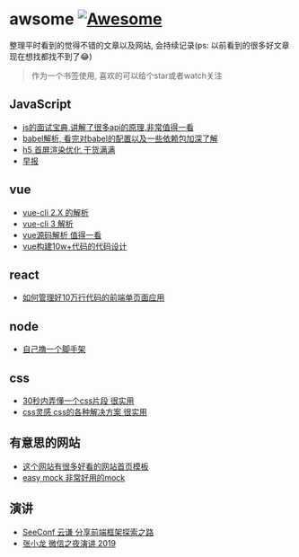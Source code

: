 # awsome [![Awesome](https://cdn.rawgit.com/sindresorhus/awesome/d7305f38d29fed78fa85652e3a63e154dd8e8829/media/badge.svg)](https://github.com/sindresorhus/awesome)
整理平时看到的觉得不错的文章以及网站, 会持续记录(ps: 以前看到的很多好文章现在想找都找不到了:joy:)

> 作为一个书签使用, 喜欢的可以给个star或者watch关注


## JavaScript
- [js的面试宝典,讲解了很多api的原理,非常值得一看](https://yuchengkai.cn/docs/frontend/#%E5%86%85%E7%BD%AE%E7%B1%BB%E5%9E%8B)
- [babel解析, 看完对babel的配置以及一些依赖包加深了解](https://github.com/sunyongjian/blog/issues/30)
- [h5 首屏渲染优化 干货满满](https://juejin.im/post/5c3ff18b6fb9a04a0a5f76aa)
- [早报](https://wubaiqing.github.io/zaobao/)

## vue
- [vue-cli 2.X 的解析](https://juejin.im/post/5b2872516fb9a00e8626e34f)
- [vue-cli 3 解析](https://juejin.im/post/5bdec6e8e51d4505327a8952)
- [vue源码解析 值得一看](http://hcysun.me/vue-design/)
- [vue构建10w+代码的代码设计](https://juejin.im/post/5b29c3bde51d45588d4d7110)

## react
- [如何管理好10万行代码的前端单页面应用](https://juejin.im/post/59cb0d0b5188257e876a2d27)

## node
- [自己撸一个脚手架](https://segmentfault.com/a/1190000006190814)

## css
- [30秒内弄懂一个css片段 很实用](http://caibaojian.com/30-seconds-of-css/)
- [css灵感 css的各种解决方案 很实用](https://chokcoco.github.io/CSS-Inspiration/#/./layout/flex-waterfalls-flow)

## 有意思的网站
- [这个网站有很多好看的网站首页模板](https://cruip.com/)
- [easy mock 非常好用的mock](https://easy-mock.com/login)

## 演讲
- [SeeConf 云谦 分享前端框架探索之路](https://www.bilibili.com/video/av40319780/?share_source=weixin&ts=1547048467&share_medium=iphone&bbid=4ff683806444b991b63461161a27f1c3)
- [张小龙 微信之夜演讲 2019](https://www.ifanr.com/1160383)
